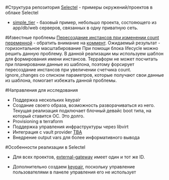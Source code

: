 #Структура репозитория
[Selectel](https://github.com/express42/terraform_examples/tree/master/selectel) - примеры окружений/проектов в облаке Selectel

* [simple_tier](https://github.com/express42/terraform_examples/tree/master/selectel/simple_tier) - базовый пример, небольшо проекта, состояющего из app/db/web серверов, связанных в одну приватную сеть.

#Известные проблемы
[Пересоздание инстансов при изменении count переменной](https://github.com/hashicorp/terraform/issues/3449) - обратить внимание на [коммент](https://github.com/hashicorp/terraform/issues/3449#issuecomment-218955964). Ожидаемый результат - горизонтальное масштабирование
При помощи блока lifecycle можно решить данную проблему. В данной реализации мы используем шаблон для формирования имени инстансов. Терраформ не может посчитать при планировании данные из шаблона, поэтому форсирует пересоздание инстансов при увеличении счетчика count. ignore_changes со списком параметров, которые получают свои данные из шаблона, помогает избежать данной проблемы.

#Направления для исследования
* Поддержка нескольких keypair
* Создание своего образа, возможность разворачиваться из него. Текущая реализация подключает блочный девайс boot типа, на который ставится ОС. Это долго.
* Provisioning в terraform
* Поддержка управления инфраструктуры через libvirt
* Интеграция с vault provider [TBA](https://github.com/hashicorp/terraform/issues/2221)
* Внедрение output vars для более информативного вывода


#Особенности реализации в Selectel
* Для всех проектов, [external-gateway](https://github.com/express42/terraform_examples/blob/master/simple_tier/networking.tf#L21) имеет один и тот же ID.

* Дополнительно создаем [keypair](https://github.com/express42/terraform_examples/blob/master/simple_tier/security.tf), поскольку управление пользователями в панеле управления его не использует
